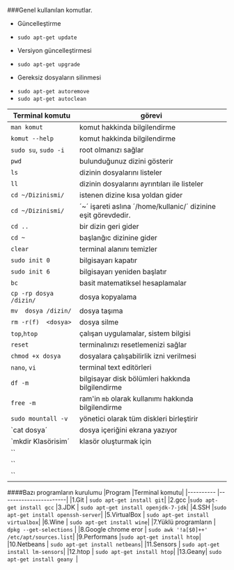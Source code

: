###Genel kullanılan komutlar.

* Güncelleştirme
 - `sudo apt-get update`
* Versiyon güncelleştirmesi
 - `sudo apt-get upgrade` 
* Gereksiz dosyaların silinmesi
 - `sudo apt-get autoremove`
 - `sudo apt-get autoclean`
 
| Terminal komutu           | görevi                                 |
| --------------------------|----------------------------------------|
|`man komut`| komut hakkinda bilgilendirme|
|`komut --help`| komut hakkinda bilgilendirme|
|`sudo su`, `sudo -i`|root olmanızı sağlar|
|`pwd`| bulunduğunuz dizini gösterir|
|`ls` 		    |  dizinin dosyalarını listeler|
|`ll` 		    |  dizinin dosyalarını ayrıntıları ile listeler|
|`cd ~/Dizinismi/`| istenen dizine kısa yoldan gider|
|`cd ~/Dizinismi/`| ´~´ işareti aslına ´/home/kullanic/´ dizinine eşit görevdedir.|
|`cd .. `		| bir dizin geri gider|
|`cd ~ ` 		| başlanğıc dizinine gider|
|`clear` 		| terminal alanını temizler|
|`sudo init 0 `	| bilgisayarı kapatır |
|`sudo init 6 `	| bilgisayarı yeniden başlatır |
|`bc`           | basit matematiksel hesaplamalar|
|`cp -rp dosya /dizin/`| dosya kopyalama|
|`mv  dosya /dizin/`| dosya taşıma|
|`rm -r(f)  <dosya>`| dosya silme|
|`top`,`htop`| çalışan uygulamalar, sistem bilgisi|
|`reset`| terminalınızı resetlemenizi sağlar|
| `chmod +x dosya`| dosyalara çalışabilirlik izni verilmesi|
|`nano`, `vi`| terminal text editörleri|
|`df -m`| bilgisayar disk bölümleri hakkında bilgilendirme|
|`free -m` | ram'in `mb` olarak kullanımı hakkında bilgilendirme|
|`sudo mountall -v`| yönetici olarak tüm diskleri birleştirir|
|`cat dosya´| dosya içeriğini ekrana yazıyor|
|`mkdir Klasörisim´| klasör oluşturmak için|
|``||
|``||
|``||

####Bazı programların kurulumu
|Program    |Terminal komutu|
|---------- |-----------------------|
|1.Git 		| `sudo apt-get install git`|
|2.gcc 		|`sudo apt-get install gcc` 
|3.JDK 		| `sudo apt-get install openjdk-7-jdk`|
|4.SSH      |`sudo apt-get install openssh-server`|
|5.VirtualBox | `sudo apt-get install virtualbox`|
|6.Wine     		 	    | `sudo apt-get install wine`|
|7.Yüklü programların  | `dpkg --get-selections` |
|8.Google chrome eror  | `sudo awk '!a[$0]++' /etc/apt/sources.list`|
|9.Performans			 |`sudo apt-get install htop`|
|10.Netbeans 		 | `sudo apt-get install netbeans`|
|11.Sensors | `sudo apt-get install lm-sensors`|
|12.htop | `sudo apt-get install htop`|
|13.Geany| `sudo apt-get install geany `|